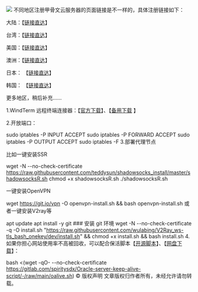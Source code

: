 ![](https://www.freedidi.com/wp-content/uploads/2024/11/a1c5ea586620241106160045.webp)
不同地区注册甲骨文云服务器的页面链接是不一样的，具体注册链接如下：

大陆：【[链接直达](https://www.oracle.com/cn/cloud/free/)】

台湾：【[链接直达](https://www.oracle.com/tw/cloud/free/)】

美国：【[链接直达](https://www.oracle.com/cloud/free/)】

澳洲：【[链接直达](https://www.oracle.com/au/cloud/free/)】

日本： 【[链接直达](https://www.oracle.com/jp/cloud/free/)】

韩国： 【[链接直达](https://www.oracle.com/kr/cloud/free/)】

更多地区，稍后补充……

1.WindTerm 远程终端连接器：【[官方下载](https://github.com/kingToolbox/WindTerm/releases/tag/2.5.0)】、【[备用下载](https://www.dongli7.com/thread-151-1-1.html) 】

2.开放端口：

sudo iptables -P INPUT ACCEPT
sudo iptables -P FORWARD ACCEPT
sudo iptables -P OUTPUT ACCEPT
sudo iptables -F
3.部署代理节点

比如一键安装SSR

wget -N --no-check-certificate https://raw.githubusercontent.com/teddysun/shadowsocks_install/master/shadowsocksR.sh
chmod +x shadowsocksR.sh
./shadowsocksR.sh
 

一键安装OpenVPN

wget https://git.io/vpn -O openvpn-install.sh && bash openvpn-install.sh
或者一键安装V2ray等

apt update
apt install -y git  ### 安装 git 环境
wget -N --no-check-certificate -q -O install.sh "https://raw.githubusercontent.com/wulabing/V2Ray_ws-tls_bash_onekey/dev/install.sh" && chmod +x install.sh && bash install.sh
4.如果你担心网站使用率不高被回收，可以配合保活脚本【[开源脚本](https://github.com/spiritLHLS/Oracle-server-keep-alive-script)】、【[网盘下载](http://pan.tuio.cc/s/lJxCp)】：

bash <(wget -qO- --no-check-certificate https://gitlab.com/spiritysdx/Oracle-server-keep-alive-script/-/raw/main/oalive.sh)
© 版权声明
文章版权归作者所有，未经允许请勿转载。